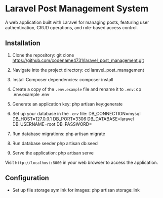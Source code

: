 # Laravel Post Management System

A web application built with Laravel for managing posts, featuring user authentication, CRUD operations, and role-based access control.

## Installation

1. Clone the repository:
    git clone https://github.com/codename4731/laravel_post_management.git

2. Navigate into the project directory:
    cd laravel_post_management

3. Install Composer dependencies:
    composer install

4. Create a copy of the `.env.example` file and rename it to `.env`:
    cp .env.example .env
    
5. Generate an application key:
    php artisan key:generate

6. Set up your database in the `.env` file:
    DB_CONNECTION=mysql
    DB_HOST=127.0.0.1
    DB_PORT=3306
    DB_DATABASE=laravel
    DB_USERNAME=root
    DB_PASSWORD=
    
7. Run database migrations:
    php artisan migrate

8. Run database seeder
    php artisan db:seed
    
9. Serve the application:
    php artisan serve
    
Visit `http://localhost:8000` in your web browser to access the application.

## Configuration

- Set up file storage symlink for images:
    php artisan storage:link